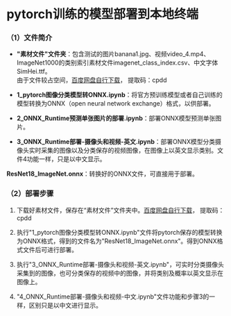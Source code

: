 # pytorch训练的模型部署到本地终端  

### （1）**文件简介**  
- **"素材文件"文件夹**：包含测试的图片banana1.jpg、视频video_4.mp4、ImageNet1000的类别索引素材文件imagenet_class_index.csv、中文字体SimHei.ttf。  
由于文件较占空间，[百度网盘自行下载](https://pan.baidu.com/s/1v9pFvc6-YJ7YZYInK7SrXA)，
提取码：cpdd

- **1_pytorch图像分类模型转ONNX.ipynb**：将官方预训练模型或者自己训练的模型转换为ONNX（open neural network exchange）格式，以供部署。

- **2_ONNX_Runtime预测单张图片的部署.ipynb**：部署ONNX模型预测单张图片。

- **3_ONNX_Runtime部署-摄像头和视频-英文.ipynb**：部署ONNX模型分类摄像头实时采集的图像以及分类保存的视频图像，在图像上以英文显示类别。文件4功能一样，只是以中文显示。

**ResNet18_ImageNet.onnx**：转换好的ONNX文件，可直接用于部署。

### （2）部署步骤
1. 下载好素材文件，保存在“素材文件”文件夹中。[百度网盘自行下载](https://pan.baidu.com/s/1v9pFvc6-YJ7YZYInK7SrXA)，
提取码：cpdd  

2. 执行"1_pytorch图像分类模型转ONNX.ipynb"文件将pytorch保存的模型转换为ONNX格式，得到的文件名为"ResNet18_ImageNet.onnx"。得到ONNX格式文件后可进行部署。

3. 执行"3_ONNX_Runtime部署-摄像头和视频-英文.ipynb"，可实时分类摄像头采集到的图像，也可分类保存的视频中的图像，并将类别及概率以英文显示在图像上。

4. "4_ONNX_Runtime部署-摄像头和视频-中文.ipynb"文件功能和步骤3的一样，区别只是以中文进行显示。